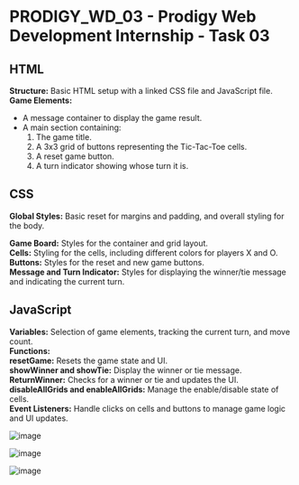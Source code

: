 # PRODIGY_WD_03 - Prodigy Web Development Internship - Task 03

<h2>HTML</h2>

**Structure:** Basic HTML setup with a linked CSS file and JavaScript file.
**Game Elements:**
- A message container to display the game result.
- A main section containing:
  1) The game title.
  2) A 3x3 grid of buttons representing the Tic-Tac-Toe cells.
  3) A reset game button.
  4) A turn indicator showing whose turn it is.


<h2>CSS</h2>

**Global Styles:** Basic reset for margins and padding, and overall styling for the body. <br>

**Game Board:** Styles for the container and grid layout. <br>
**Cells:** Styling for the cells, including different colors for players X and O. <br>
**Buttons:** Styles for the reset and new game buttons. <br>
**Message and Turn Indicator:** Styles for displaying the winner/tie message and indicating the current turn. <br>

<h2>JavaScript</h2>

**Variables:** Selection of game elements, tracking the current turn, and move count. <br>
**Functions:** <br>
**resetGame:** Resets the game state and UI. <br>
**showWinner and showTie:** Display the winner or tie message. <br>
**ReturnWinner:** Checks for a winner or tie and updates the UI. <br>
**disableAllGrids and enableAllGrids:** Manage the enable/disable state of cells. <br>
**Event Listeners:** Handle clicks on cells and buttons to manage game logic and UI updates.


![image](https://github.com/itsme-Muthu/PRODIGY_WD_03/assets/116727546/fbbfca58-e5a1-4e8b-8c5a-4b68cded7967)

![image](https://github.com/itsme-Muthu/PRODIGY_WD_03/assets/116727546/768c66ce-aa64-4584-85cd-d1fe4dfd4643)

![image](https://github.com/itsme-Muthu/PRODIGY_WD_03/assets/116727546/afd3e5a4-a8eb-4a2e-9471-62b790519019)





